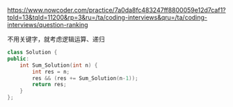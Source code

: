 https://www.nowcoder.com/practice/7a0da8fc483247ff8800059e12d7caf1?tpId=13&tqId=11200&rp=3&ru=/ta/coding-interviews&qru=/ta/coding-interviews/question-ranking

不用关键字，就考虑逻辑运算、递归

```cpp
class Solution {
public:
    int Sum_Solution(int n) {
        int res = n;
        res && (res += Sum_Solution(n-1));
        return res;
    }
};
```


